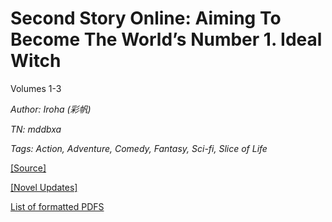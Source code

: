 # Second Story Online: Aiming To Become The World’s Number 1. Ideal Witch
  
Volumes 1-3

_Author:_ _Iroha (彩帆)_

_TN: mddbxa_

_Tags: Action, Adventure, Comedy, Fantasy, Sci-fi, Slice of Life_

[\[Source\]](https://ncode.syosetu.com/n6771dp/)

[\[Novel Updates\]](https://www.novelupdates.com/series/second-story-online-aiming-to-become-the-worlds-number-1-ideal-witch/)

[List of formatted PDFS](../README.md)